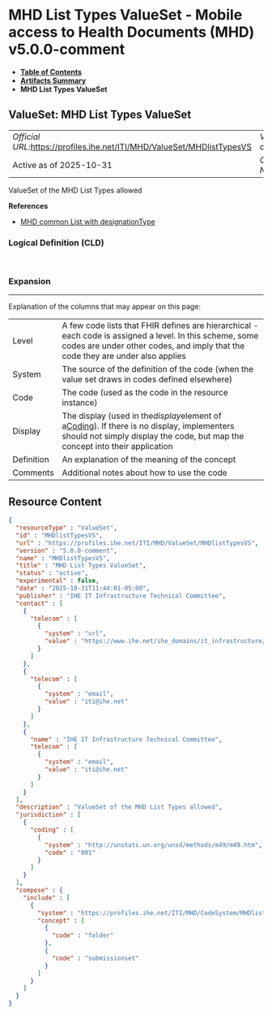 # MHD List Types ValueSet - Mobile access to Health Documents (MHD) v5.0.0-comment

* [**Table of Contents**](toc.md)
* [**Artifacts Summary**](artifacts.md)
* **MHD List Types ValueSet**

## ValueSet: MHD List Types ValueSet 

| | |
| :--- | :--- |
| *Official URL*:https://profiles.ihe.net/ITI/MHD/ValueSet/MHDlistTypesVS | *Version*:5.0.0-comment |
| Active as of 2025-10-31 | *Computable Name*:MHDlistTypesVS |

 
ValueSet of the MHD List Types allowed 

 **References** 

* [MHD common List with designationType](StructureDefinition-IHE.MHD.List.md)

### Logical Definition (CLD)

 

### Expansion

-------

 Explanation of the columns that may appear on this page: 

| | |
| :--- | :--- |
| Level | A few code lists that FHIR defines are hierarchical - each code is assigned a level. In this scheme, some codes are under other codes, and imply that the code they are under also applies |
| System | The source of the definition of the code (when the value set draws in codes defined elsewhere) |
| Code | The code (used as the code in the resource instance) |
| Display | The display (used in the*display*element of a[Coding](http://hl7.org/fhir/R5/datatypes.html#Coding)). If there is no display, implementers should not simply display the code, but map the concept into their application |
| Definition | An explanation of the meaning of the concept |
| Comments | Additional notes about how to use the code |



## Resource Content

```json
{
  "resourceType" : "ValueSet",
  "id" : "MHDlistTypesVS",
  "url" : "https://profiles.ihe.net/ITI/MHD/ValueSet/MHDlistTypesVS",
  "version" : "5.0.0-comment",
  "name" : "MHDlistTypesVS",
  "title" : "MHD List Types ValueSet",
  "status" : "active",
  "experimental" : false,
  "date" : "2025-10-31T11:44:01-05:00",
  "publisher" : "IHE IT Infrastructure Technical Committee",
  "contact" : [
    {
      "telecom" : [
        {
          "system" : "url",
          "value" : "https://www.ihe.net/ihe_domains/it_infrastructure/"
        }
      ]
    },
    {
      "telecom" : [
        {
          "system" : "email",
          "value" : "iti@ihe.net"
        }
      ]
    },
    {
      "name" : "IHE IT Infrastructure Technical Committee",
      "telecom" : [
        {
          "system" : "email",
          "value" : "iti@ihe.net"
        }
      ]
    }
  ],
  "description" : "ValueSet of the MHD List Types allowed",
  "jurisdiction" : [
    {
      "coding" : [
        {
          "system" : "http://unstats.un.org/unsd/methods/m49/m49.htm",
          "code" : "001"
        }
      ]
    }
  ],
  "compose" : {
    "include" : [
      {
        "system" : "https://profiles.ihe.net/ITI/MHD/CodeSystem/MHDlistTypes",
        "concept" : [
          {
            "code" : "folder"
          },
          {
            "code" : "submissionset"
          }
        ]
      }
    ]
  }
}

```
